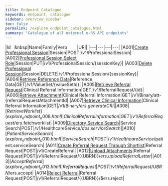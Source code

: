 ```yaml
---
title: Endpoint Catalogue
keywords: endpoint, catalogue
sidebar: overview_sidebar
toc: false
permalink: /explore_endpoint_catalogue.html
summary: "Catalogue of all external e-RS API endpoints"
---
```


|Id&nbsp;&nbsp;&nbsp;&nbsp|Name|Family|Verb&nbsp;&nbsp;&nbsp;&nbsp;&nbsp;&nbsp;&nbsp;&nbsp;|URI|
|---|---|---|---|
|A001|[Create Professional Session](explore_endpoint_a001.html)|Session|POST|/v1/ProfessionalSession|
|A002|[Professional Session Select Role](explore_endpoint_a002.html)|Session|PUT|/v1/ProfessionalSession/{sessionKey}|
|A003|[Delete Professional Session](explore_endpoint_a003.html)|Session|DELETE|/v1/ProfessionalSession/{sessionKey}|
|A004|[Retrieve Reference Data](explore_endpoint_a004.html)|Reference Data|GET|/v1/ValueSet/{valueSetId}|
|A005|[Retrieve Referral Request](explore_endpoint_a005.html)|Clinical Referral Information|GET|/v1/ReferralRequest/{id}|
|A006|[Retrieve Attachment](explore_endpoint_a006.html)|Clinical Referral Information|GET|/v1/Binary/att-{referralRequestAttachmentId|
|A007|[Retrieve Clinical Information](explore_endpoint_a007.html)|Clinical Referral Information|GET|/v1/Binary/$ers.generateCRI|
|A008|[Retrieve Worklist](explore_endpoint_a008.html)|Clinical Referral Information|GET|/v1/ReferralRequest/$ers.fetchworklist|
|A009|[Directory Service Search](explore_endpoint_a009.html)|Service Search|POST|/v1/HealthcareService/$dos.serviceSearch|
|A010|[Patient Service Search](explore_endpoint_a010.html)|Service Search|POST|/v1/HealthcareService/$patient.serviceSearch|
|A011|[Create Referral Request Through Shortlist](explore_endpoint_a011.html)|Referral Request|POST|/v1/CreateReferral|
|A012|[Upload Attachments](explore_endpoint_a012.html)|Referral Request|POST|/v1/ReferralRequest/{{UBRN}}/$ers.uploadReferralLetter|
|A013|[Accept Referral](explore_endpoint_a013.html)|Referral Request|POST|/v1/ReferralRequest/{{UBRN}}/$ers.accept|
|A014|[Reject Referral](explore_endpoint_a014.html)|Referral Request|POST|/v1/ReferralRequest/{{UBRN}}/$ers.reject|
